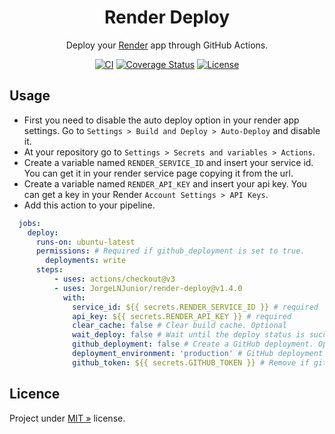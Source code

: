 <div align="center" id="short-description-and-logo">

  <!-- Logo -->
  <!-- <img src="https://ps.w.org/wp-githuber-md/assets/icon-256x256.png?rev=2194656" width="200px">  -->

  <!-- Título -->
  <h1>Render Deploy</h1>

  Deploy your [Render](https://render.com) app through GitHub Actions.

</div>

<!-- Badges -->
<div align="center" id="badges">

[![CI](https://img.shields.io/github/actions/workflow/status/JorgeLNJunior/render-deploy/ci.yml?branch=main)](https://github.com/JorgeLNJunior/render-deploy/actions/workflows/ci.yml)
[![Coverage Status](https://coveralls.io/repos/github/JorgeLNJunior/render-deploy/badge.svg?branch=main)](https://coveralls.io/github/JorgeLNJunior/render-deploy?branch=main)
[![License](https://img.shields.io/github/license/JorgeLNJunior/render-deploy?color=lgreen)](LICENSE)

</div>

## Usage

- First you need to disable the auto deploy option in your render app settings. Go to `Settings > Build and Deploy > Auto-Deploy` and disable it. 
- At your repository go to `Settings > Secrets and variables > Actions`.
- Create a variable named `RENDER_SERVICE_ID` and insert your service id. You can get it in your render service page copying it from the url.
- Create a variable named `RENDER_API_KEY` and insert your api key. You can get a key in your Render `Account Settings > API Keys`.
- Add this action to your pipeline.

```yml
  jobs: 
    deploy:
      runs-on: ubuntu-latest
      permissions: # Required if github_deployment is set to true.
        deployments: write
      steps:
          - uses: actions/checkout@v3
          - uses: JorgeLNJunior/render-deploy@v1.4.0
            with:
              service_id: ${{ secrets.RENDER_SERVICE_ID }} # required
              api_key: ${{ secrets.RENDER_API_KEY }} # required
              clear_cache: false # Clear build cache. Optional
              wait_deploy: false # Wait until the deploy status is successful. Warning! Free Render services can take +5 minutes to be fully deployed. Optional
              github_deployment: false # Create a GitHub deployment. Optional
              deployment_environment: 'production' # GitHub deployment enviroment name. Optional
              github_token: ${{ secrets.GITHUB_TOKEN }} # Remove if github_deployment is false. Optional
```

## Licence

Project under [MIT »](/LICENSE) license.
